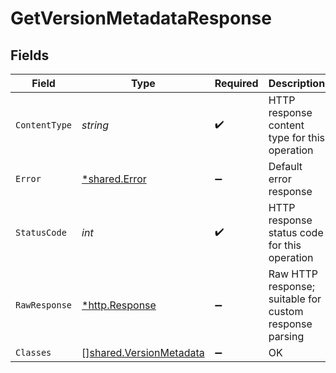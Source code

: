 # GetVersionMetadataResponse


## Fields

| Field                                                                     | Type                                                                      | Required                                                                  | Description                                                               |
| ------------------------------------------------------------------------- | ------------------------------------------------------------------------- | ------------------------------------------------------------------------- | ------------------------------------------------------------------------- |
| `ContentType`                                                             | *string*                                                                  | :heavy_check_mark:                                                        | HTTP response content type for this operation                             |
| `Error`                                                                   | [*shared.Error](../../../pkg/models/shared/error.md)                      | :heavy_minus_sign:                                                        | Default error response                                                    |
| `StatusCode`                                                              | *int*                                                                     | :heavy_check_mark:                                                        | HTTP response status code for this operation                              |
| `RawResponse`                                                             | [*http.Response](https://pkg.go.dev/net/http#Response)                    | :heavy_minus_sign:                                                        | Raw HTTP response; suitable for custom response parsing                   |
| `Classes`                                                                 | [][shared.VersionMetadata](../../../pkg/models/shared/versionmetadata.md) | :heavy_minus_sign:                                                        | OK                                                                        |